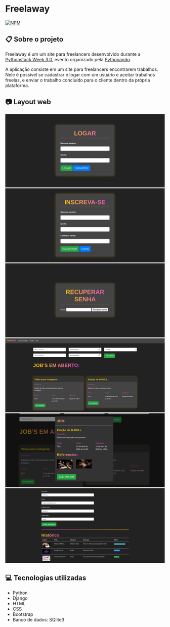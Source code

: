 # Freelaway

[![NPM](https://img.shields.io/npm/l/react)](https://github.com/Werberty/Freelaway-psw/blob/main/LICENSE) 

## :clipboard: Sobre o projeto

Freelaway é um um site para freelancers desenvolvido durante a [Pythonstack Week 3.0](https://pythonando.com.br/inscricao/psw3), evento organizado pela [Pythonando](https://www.linkedin.com/company/pythonando/).

A aplicação consiste em um site para freelancers encontrarem trabalhos. Nele é possível se cadastrar e logar com um usuário e aceitar trabalhos freelas, e enviar o trabalho concluído para o cliente dentro da própria plataforma.

## :camera: Layout web
![Web 1](https://github.com/Werberty/Freelaway-psw/blob/main/assets/web1.png)
![Web 2](https://github.com/Werberty/Freelaway-psw/blob/main/assets/web2.png)
![Web 6](https://github.com/Werberty/Freelaway-psw/blob/main/assets/web6.png)
![Web 4](https://github.com/Werberty/Freelaway-psw/blob/main/assets/web4.png)
![Web 5](https://github.com/Werberty/Freelaway-psw/blob/main/assets/web5.png)
![Web 3](https://github.com/Werberty/Freelaway-psw/blob/main/assets/web3.png)

## :computer: Tecnologias utilizadas
- Python
- Django
- HTML
- CSS
- Bootstrap
- Banco de dados: SQlite3
